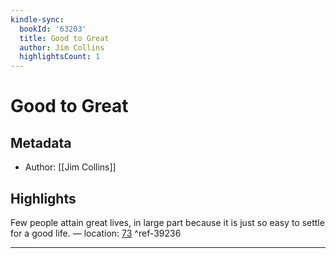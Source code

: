 ```yaml
---
kindle-sync:
  bookId: '63203'
  title: Good to Great
  author: Jim Collins
  highlightsCount: 1
---
```

# Good to Great
## Metadata
* Author: [[Jim Collins]]

## Highlights
Few people attain great lives, in large part because it is just so easy to settle for a good life. — location: [73]() ^ref-39236

---
